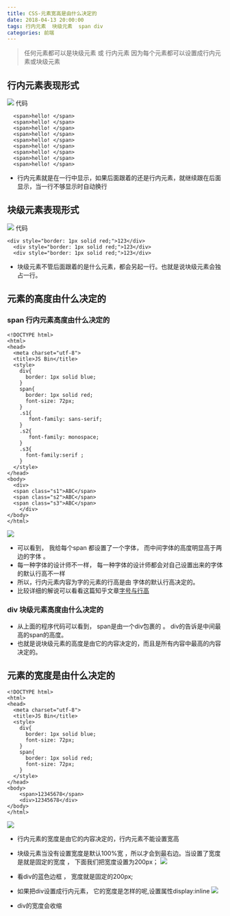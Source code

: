 ```yaml
---
title: CSS-元素宽高是由什么决定的
date: 2018-04-13 20:00:00
tags: 行内元素  块级元素  span div
categories: 前端
---
```


>  任何元素都可以是块级元素 或 行内元素
>  因为每个元素都可以设置成行内元素或块级元素   


## 行内元素表现形式
![](https://ws1.sinaimg.cn/large/006WOZytgy1fqb3v2gjhvj309e01eq2q.jpg)
代码 
```
  <span>hello! </span>
  <span>hello! </span>
  <span>hello! </span>
  <span>hello! </span>
  <span>hello! </span>
  <span>hello! </span>
  <span>hello! </span>
  <span>hello! </span>
  <span>hello! </span>
```

- 行内元素就是在一行中显示，如果后面跟着的还是行内元素，就继续跟在后面显示，当一行不够显示时自动换行

## 块级元素表现形式
![](https://ws1.sinaimg.cn/large/006WOZytgy1fqb423gjnaj309u02igld.jpg)
代码
```
<div style="border: 1px solid red;">123</div>
  <div style="border: 1px solid red;">123</div>
  <div style="border: 1px solid red;">123</div>
```

- 块级元素不管后面跟着的是什么元素，都会另起一行。也就是说块级元素会独占一行。
##  元素的高度由什么决定的
### span 行内元素高度由什么决定的
```
<!DOCTYPE html>
<html>
<head>
  <meta charset="utf-8">
  <title>JS Bin</title>
  <style>
    div{
      border: 1px solid blue;
    }
    span{
      border: 1px solid red;
      font-size: 72px;
    }
    .s1{
       font-family: sans-serif;  
    }
    .s2{
       font-family: monospace;
    }
    .s3{
      font-family:serif ;
    }
  </style>
</head>
<body>
  <div>
  <span class="s1">ABC</span>
  <span class="s2">ABC</span>
  <span class="s3">ABC</span>
    </div>
</body>
</html>
```
![](https://ws1.sinaimg.cn/large/006WOZytgy1fqb4g6bbdmj30fr02yt8r.jpg)

- 可以看到， 我给每个span 都设置了一个字体， 而中间字体的高度明显高于两边的字体 。
- 每一种字体的设计师不一样， 每一种字体的设计师都会对自己设置出来的字体的默认行高不一样
- 所以，行内元素内容为字的元素的行高是由 字体的默认行高决定的。  
- 比较详细的解说可以看看这篇知乎文章[字号与行高](https://zhuanlan.zhihu.com/p/27381252)

### div 块级元素高度由什么决定的
- 从上面的程序代码可以看到， span是由一个div包裹的 。 div的告诉是中间最高的span的高度。
- 也就是说块级元素的高度是由它的内容决定的，而且是所有内容中最高的内容决定的。

## 元素的宽度是由什么决定的
```
<!DOCTYPE html>
<html>
<head>
  <meta charset="utf-8">
  <title>JS Bin</title>
  <style>
    div{
      border: 1px solid blue;
      font-size: 72px;
    }
    span{
      border: 1px solid red;
      font-size: 72px;
    }
  </style>
</head>
<body>
    <span>12345678</span>
    <div>12345678</div>
</body>
</html>
```
![](https://ws1.sinaimg.cn/large/006WOZytgy1fqb50ogjyyj30g805jwep.jpg)

- 行内元素的宽度是由它的内容决定的，行内元素不能设置宽高
- 块级元素当没有设置宽度是默认100%宽 ，所以才会到最右边。当设置了宽度是就是固定的宽度 ， 下面我们把宽度设置为200px；
![](https://ws1.sinaimg.cn/large/006WOZytgy1fqb5600a8aj30fc04q3yp.jpg)

- 看div的蓝色边框 ， 宽度就是固定的200px;
- 如果把div设置成行内元素，  它的宽度是怎样的呢,设置属性display:inline
![](https://ws1.sinaimg.cn/large/006WOZytgy1fqb5itt1v9j30fu04vdg0.jpg)

-  div的宽度会收缩